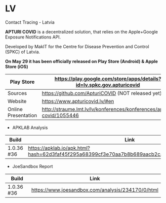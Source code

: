 # LV
Contact Tracing - Latvia

**APTURI COVID** is a decentralized solution, that relies on the Apple+Google Exposure Notifications API. 

Developed by MakIT for the Centre for Disease Prevention and Control (SPKC) of Latvia.

**On May 29 it has been officially released on Play Store (Android) & Apple Store (iOS)**

Play Store | https://play.google.com/store/apps/details?id=lv.spkc.gov.apturicovid
-----------|----------------------------------------------------------------------
Sources | https://github.com/ApturiCOVID (NOT released yet)
Website | https://www.apturicovid.lv/#en
Online Presentation | http://straume.lmt.lv/lv/konferences/konferences/apturi-covid/1055446

- APKLAB Analysis

Build | Link
------|-----
1.0.36 #36 | https://apklab.io/apk.html?hash=62d3faf45f295a68399cf3e70aa7b8b689aacb2ca2ec41b3c113fdbbceeaae11

- JoeSandbox Report

Build | Link
------|-----
1.0.36 #36 | https://www.joesandbox.com/analysis/234170/0/html

